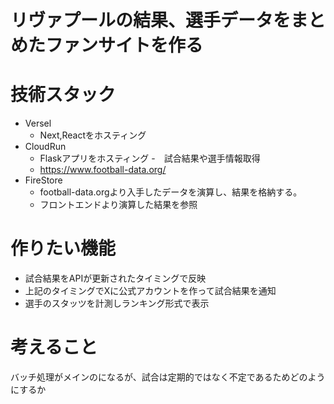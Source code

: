 # リヴァプールの結果、選手データをまとめたファンサイトを作る

# 技術スタック
- Versel
  - Next,Reactをホスティング
- CloudRun
  - Flaskアプリをホスティング
-　試合結果や選手情報取得
  - https://www.football-data.org/
- FireStore
  - football-data.orgより入手したデータを演算し、結果を格納する。
  - フロントエンドより演算した結果を参照
 
# 作りたい機能
- 試合結果をAPIが更新されたタイミングで反映
- 上記のタイミングでXに公式アカウントを作って試合結果を通知
- 選手のスタッツを計測しランキング形式で表示

# 考えること
バッチ処理がメインのになるが、試合は定期的ではなく不定であるためどのようにするか
